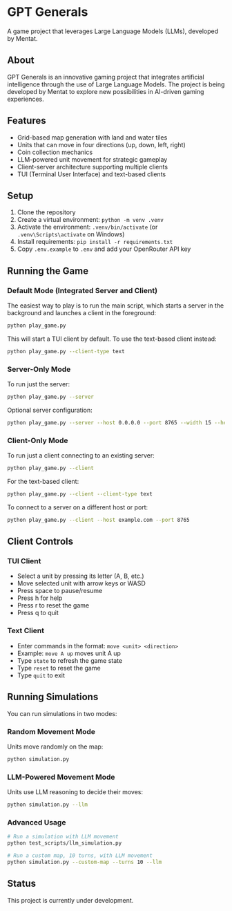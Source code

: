 # GPT Generals

A game project that leverages Large Language Models (LLMs), developed by Mentat.

## About

GPT Generals is an innovative gaming project that integrates artificial intelligence through the use of Large Language Models. The project is being developed by Mentat to explore new possibilities in AI-driven gaming experiences.

## Features

- Grid-based map generation with land and water tiles
- Units that can move in four directions (up, down, left, right)
- Coin collection mechanics
- LLM-powered unit movement for strategic gameplay
- Client-server architecture supporting multiple clients
- TUI (Terminal User Interface) and text-based clients

## Setup

1. Clone the repository
2. Create a virtual environment: `python -m venv .venv`
3. Activate the environment: `.venv/bin/activate` (or `.venv\Scripts\activate` on Windows)
4. Install requirements: `pip install -r requirements.txt`
5. Copy `.env.example` to `.env` and add your OpenRouter API key

## Running the Game

### Default Mode (Integrated Server and Client)

The easiest way to play is to run the main script, which starts a server in the background and launches a client in the foreground:

```bash
python play_game.py
```

This will start a TUI client by default. To use the text-based client instead:

```bash
python play_game.py --client-type text
```

### Server-Only Mode

To run just the server:

```bash
python play_game.py --server
```

Optional server configuration:
```bash
python play_game.py --server --host 0.0.0.0 --port 8765 --width 15 --height 10 --water 0.15 --coins 8
```

### Client-Only Mode

To run just a client connecting to an existing server:

```bash
python play_game.py --client
```

For the text-based client:
```bash
python play_game.py --client --client-type text
```

To connect to a server on a different host or port:
```bash
python play_game.py --client --host example.com --port 8765
```

## Client Controls

### TUI Client

- Select a unit by pressing its letter (A, B, etc.)
- Move selected unit with arrow keys or WASD
- Press space to pause/resume
- Press h for help
- Press r to reset the game
- Press q to quit

### Text Client

- Enter commands in the format: `move <unit> <direction>`
- Example: `move A up` moves unit A up
- Type `state` to refresh the game state
- Type `reset` to reset the game
- Type `quit` to exit

## Running Simulations

You can run simulations in two modes:

### Random Movement Mode

Units move randomly on the map:

```bash
python simulation.py
```

### LLM-Powered Movement Mode

Units use LLM reasoning to decide their moves:

```bash
python simulation.py --llm
```

### Advanced Usage

```bash
# Run a simulation with LLM movement
python test_scripts/llm_simulation.py

# Run a custom map, 10 turns, with LLM movement
python simulation.py --custom-map --turns 10 --llm
```

## Status

This project is currently under development.
